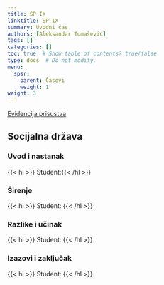 ```yaml
---
title: SP IX
linktitle: SP IX
summary: Uvodni čas
authors: [Aleksandar Tomašević]
tags: []
categories: []
toc: true  # Show table of contents? true/false
type: docs  # Do not modify.
menu:
  spsr:
    parent: Časovi
    weight: 1
weight: 3
---
```


[Evidencija prisustva](https://forms.gle/Q5yfFHcNoDATWhTP8)


## Socijalna država

### Uvod i nastanak

{{< hl >}} Student:{{< /hl >}}

### Širenje

{{< hl >}} Student:  {{< /hl >}}

### Razlike i učinak

{{< hl >}} Student: {{< /hl >}}

### Izazovi i zaključak

{{< hl >}} Student: {{< /hl >}}
